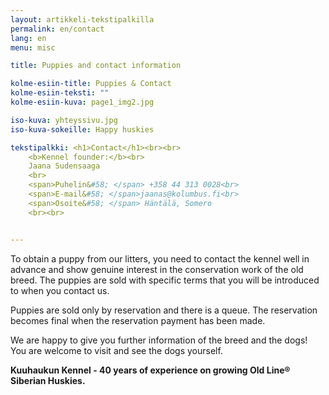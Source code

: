 ```yaml
---
layout: artikkeli-tekstipalkilla
permalink: en/contact
lang: en
menu: misc

title: Puppies and contact information

kolme-esiin-title: Puppies & Contact
kolme-esiin-teksti: ""
kolme-esiin-kuva: page1_img2.jpg

iso-kuva: yhteyssivu.jpg
iso-kuva-sokeille: Happy huskies

tekstipalkki: <h1>Contact</h1><br><br>
    <b>Kennel founder:</b><br>
    Jaana Sudensaaga
    <br>
    <span>Puhelin&#58; </span> +358 44 313 0028<br>
    <span>E-mail&#58; </span>jaanas@kolumbus.fi<br>
    <span>Osoite&#58; </span> Häntälä, Somero
    <br><br>


---
```


To obtain a puppy from our litters, you need to contact the kennel well in advance and show genuine 
interest in the conservation work of the old breed. The puppies are sold with specific terms that
 you will be introduced to when you contact us.

Puppies are sold only by reservation and there is a queue. The reservation becomes final when the
 reservation payment has been made. 

We are happy to give you further information of the breed and the dogs!
You are welcome to visit and see the dogs yourself.

								
**Kuuhaukun Kennel - 40 years of experience on growing Old Line® Siberian Huskies.**

